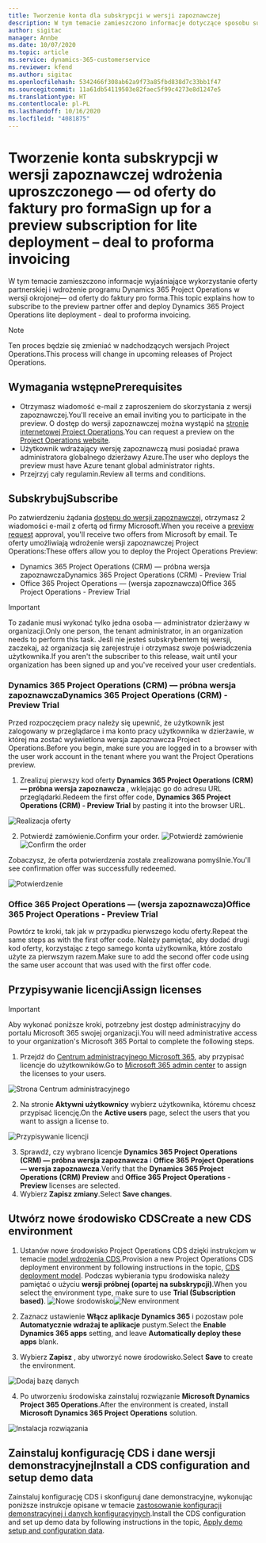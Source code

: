 ```yaml
---
title: Tworzenie konta dla subskrypcji w wersji zapoznawczej
description: W tym temacie zamieszczono informacje dotyczące sposobu subskrypcji programu Project Operations w wersji okrojonej— od oferty do faktury pro forma.
author: sigitac
manager: Annbe
ms.date: 10/07/2020
ms.topic: article
ms.service: dynamics-365-customerservice
ms.reviewer: kfend
ms.author: sigitac
ms.openlocfilehash: 5342466f308ab62a9f73a85fbd838d7c33bb1f47
ms.sourcegitcommit: 11a61db54119503e82faec5f99c4273e8d1247e5
ms.translationtype: HT
ms.contentlocale: pl-PL
ms.lasthandoff: 10/16/2020
ms.locfileid: "4081875"
---
```

# <a name="sign-up-for-a-preview-subscription-for-lite-deployment--deal-to-proforma-invoicing"></a><span data-ttu-id="fe993-103">Tworzenie konta subskrypcji w wersji zapoznawczej wdrożenia uproszczonego — od oferty do faktury pro forma</span><span class="sxs-lookup"><span data-stu-id="fe993-103">Sign up for a preview subscription for lite deployment – deal to proforma invoicing</span></span>

<span data-ttu-id="fe993-104">W tym temacie zamieszczono informacje wyjaśniające wykorzystanie oferty partnerskiej i wdrożenie programu Dynamics 365 Project Operations w wersji okrojonej— od oferty do faktury pro forma.</span><span class="sxs-lookup"><span data-stu-id="fe993-104">This topic explains how to subscribe to the preview partner offer and deploy Dynamics 365 Project Operations lite deployment - deal to proforma invoicing.</span></span>

> [!NOTE]
> <span data-ttu-id="fe993-105">Ten proces będzie się zmieniać w nadchodzących wersjach Project Operations.</span><span class="sxs-lookup"><span data-stu-id="fe993-105">This process will change in upcoming releases of Project Operations.</span></span>

## <a name="prerequisites"></a><span data-ttu-id="fe993-106">Wymagania wstępne</span><span class="sxs-lookup"><span data-stu-id="fe993-106">Prerequisites</span></span>

- <span data-ttu-id="fe993-107">Otrzymasz wiadomość e-mail z zaproszeniem do skorzystania z wersji zapoznawczej.</span><span class="sxs-lookup"><span data-stu-id="fe993-107">You'll receive an email inviting you to participate in the preview.</span></span> <span data-ttu-id="fe993-108">O dostęp do wersji zapoznawczej można wystąpić na [stronie internetowej Project Operations](https://dynamics.microsoft.com/en-us/project-operations/overview/).</span><span class="sxs-lookup"><span data-stu-id="fe993-108">You can request a preview on the [Project Operations website](https://dynamics.microsoft.com/en-us/project-operations/overview/).</span></span>
- <span data-ttu-id="fe993-109">Użytkownik wdrażający wersję zapoznawczą musi posiadać prawa administratora globalnego dzierżawy Azure.</span><span class="sxs-lookup"><span data-stu-id="fe993-109">The user who deploys the preview must have Azure tenant global administrator rights.</span></span>
- <span data-ttu-id="fe993-110">Przejrzyj cały regulamin.</span><span class="sxs-lookup"><span data-stu-id="fe993-110">Review all terms and conditions.</span></span>

## <a name="subscribe"></a><span data-ttu-id="fe993-111">Subskrybuj</span><span class="sxs-lookup"><span data-stu-id="fe993-111">Subscribe</span></span>

<span data-ttu-id="fe993-112">Po zatwierdzeniu żądania [dostępu do wersji zapoznawczej](https://forms.office.com/FormsPro/Pages/ResponsePage.aspx?id=v4j5cvGGr0GRqy180BHbR56j8lZs0FdAvwT75_WNFyxUMkRDV1NYQU5TNjE2VjhKOVBUNVg2R0s1NC4u), otrzymasz 2 wiadomości e-mail z ofertą od firmy Microsoft.</span><span class="sxs-lookup"><span data-stu-id="fe993-112">When you receive a [preview request](https://forms.office.com/FormsPro/Pages/ResponsePage.aspx?id=v4j5cvGGr0GRqy180BHbR56j8lZs0FdAvwT75_WNFyxUMkRDV1NYQU5TNjE2VjhKOVBUNVg2R0s1NC4u) approval, you'll receive two offers from Microsoft by email.</span></span> <span data-ttu-id="fe993-113">Te oferty umożliwiają wdrożenie wersji zapoznawczej Project Operations:</span><span class="sxs-lookup"><span data-stu-id="fe993-113">These offers allow you to deploy the Project Operations Preview:</span></span>

- <span data-ttu-id="fe993-114">Dynamics 365 Project Operations (CRM) — próbna wersja zapoznawcza</span><span class="sxs-lookup"><span data-stu-id="fe993-114">Dynamics 365 Project Operations (CRM) - Preview Trial</span></span>
- <span data-ttu-id="fe993-115">Office 365 Project Operations — (wersja zapoznawcza)</span><span class="sxs-lookup"><span data-stu-id="fe993-115">Office 365 Project Operations - Preview Trial</span></span>

> [!IMPORTANT]
> <span data-ttu-id="fe993-116">To zadanie musi wykonać tylko jedna osoba — administrator dzierżawy w organizacji.</span><span class="sxs-lookup"><span data-stu-id="fe993-116">Only one person, the tenant administrator, in an organization needs to perform this task.</span></span> <span data-ttu-id="fe993-117">Jeśli nie jesteś subskrybentem tej wersji, zaczekaj, aż organizacja się zarejestruje i otrzymasz swoje poświadczenia użytkownika.</span><span class="sxs-lookup"><span data-stu-id="fe993-117">If you aren't the subscriber to this release, wait until your organization has been signed up and you've received your user credentials.</span></span>

### <a name="dynamics-365-project-operations-crm---preview-trial"></a><span data-ttu-id="fe993-118">Dynamics 365 Project Operations (CRM) — próbna wersja zapoznawcza</span><span class="sxs-lookup"><span data-stu-id="fe993-118">Dynamics 365 Project Operations (CRM) - Preview Trial</span></span> 

<span data-ttu-id="fe993-119">Przed rozpoczęciem pracy należy się upewnić, że użytkownik jest zalogowany w przeglądarce i ma konto pracy użytkownika w dzierżawie, w której ma zostać wyświetlona wersja zapoznawcza Project Operations.</span><span class="sxs-lookup"><span data-stu-id="fe993-119">Before you begin, make sure you are logged in to a browser with the user work account in the tenant where you want the Project Operations preview.</span></span>

1. <span data-ttu-id="fe993-120">Zrealizuj pierwszy kod oferty **Dynamics 365 Project Operations (CRM) — próbna wersja zapoznawcza** , wklejając go do adresu URL przeglądarki.</span><span class="sxs-lookup"><span data-stu-id="fe993-120">Redeem the first offer code, **Dynamics 365 Project Operations (CRM) - Preview Trial** by pasting it into the browser URL.</span></span>

![Realizacja oferty](./media/16RedeemFirstOfferNew.png)

2. <span data-ttu-id="fe993-122">Potwierdź zamówienie.</span><span class="sxs-lookup"><span data-stu-id="fe993-122">Confirm your order.</span></span>
<span data-ttu-id="fe993-123">![Potwierdź zamówienie](./media/17ConfirmOrderNew.png)</span><span class="sxs-lookup"><span data-stu-id="fe993-123">![Confirm the order](./media/17ConfirmOrderNew.png)</span></span>

<span data-ttu-id="fe993-124">Zobaczysz, że oferta potwierdzenia została zrealizowana pomyślnie.</span><span class="sxs-lookup"><span data-stu-id="fe993-124">You'll see confirmation offer was successfully redeemed.</span></span>

![Potwierdzenie](./media/18OrderConfirmationNew.png)

### <a name="office-365-project-operations---preview-trial"></a><span data-ttu-id="fe993-126">Office 365 Project Operations — (wersja zapoznawcza)</span><span class="sxs-lookup"><span data-stu-id="fe993-126">Office 365 Project Operations - Preview Trial</span></span>

<span data-ttu-id="fe993-127">Powtórz te kroki, tak jak w przypadku pierwszego kodu oferty.</span><span class="sxs-lookup"><span data-stu-id="fe993-127">Repeat the same steps as with the first offer code.</span></span> <span data-ttu-id="fe993-128">Należy pamiętać, aby dodać drugi kod oferty, korzystając z tego samego konta użytkownika, które zostało użyte za pierwszym razem.</span><span class="sxs-lookup"><span data-stu-id="fe993-128">Make sure to add the second offer code using the same user account that was used with the first offer code.</span></span>

## <a name="assign-licenses"></a><span data-ttu-id="fe993-129">Przypisywanie licencji</span><span class="sxs-lookup"><span data-stu-id="fe993-129">Assign licenses</span></span>

> [!IMPORTANT]
> <span data-ttu-id="fe993-130">Aby wykonać poniższe kroki, potrzebny jest dostęp administracyjny do portalu Microsoft 365 swojej organizacji.</span><span class="sxs-lookup"><span data-stu-id="fe993-130">You will need administrative access to your organization's Microsoft 365 Portal to complete the following steps.</span></span>


1. <span data-ttu-id="fe993-131">Przejdź do [Centrum administracyjnego Microsoft 365](https://portal.office.com/), aby przypisać licencje do użytkowników.</span><span class="sxs-lookup"><span data-stu-id="fe993-131">Go to [Microsoft 365 admin center](https://portal.office.com/) to assign the licenses to your users.</span></span>

![Strona Centrum administracyjnego](./media/14AdminPortal.png)

2. <span data-ttu-id="fe993-133">Na stronie **Aktywni użytkownicy** wybierz użytkownika, któremu chcesz przypisać licencję.</span><span class="sxs-lookup"><span data-stu-id="fe993-133">On the **Active users** page, select the users that you want to assign a license to.</span></span>

![Przypisywanie licencji](./media/15AssignLicenses.png)

3. <span data-ttu-id="fe993-135">Sprawdź, czy wybrano licencje **Dynamics 365 Project Operations (CRM) — próbna wersja zapoznawcza** i **Office 365 Project Operations — wersja zapoznawcza**.</span><span class="sxs-lookup"><span data-stu-id="fe993-135">Verify that the **Dynamics 365 Project Operations (CRM) Preview** and **Office 365 Project Operations - Preview** licenses are selected.</span></span> 
4. <span data-ttu-id="fe993-136">Wybierz **Zapisz zmiany**.</span><span class="sxs-lookup"><span data-stu-id="fe993-136">Select **Save changes**.</span></span>

## <a name="create-a-new-cds-environment"></a><span data-ttu-id="fe993-137">Utwórz nowe środowisko CDS</span><span class="sxs-lookup"><span data-stu-id="fe993-137">Create a new CDS environment</span></span>

1. <span data-ttu-id="fe993-138">Ustanów nowe środowisko Project Operations CDS dzięki instrukcjom w temacie [model wdrożenia CDS](lite-deployment.md).</span><span class="sxs-lookup"><span data-stu-id="fe993-138">Provision a new Project Operations CDS deployment environment by following instructions in the topic, [CDS deployment model](lite-deployment.md).</span></span> <span data-ttu-id="fe993-139">Podczas wybierania typu środowiska należy pamiętać o użyciu **wersji próbnej (opartej na subskrypcji)**.</span><span class="sxs-lookup"><span data-stu-id="fe993-139">When you select the environment type, make sure to use **Trial (Subscription based)**.</span></span>
<span data-ttu-id="fe993-140">![Nowe środowisko](./media/19CreateEnvironment.png)</span><span class="sxs-lookup"><span data-stu-id="fe993-140">![New environment](./media/19CreateEnvironment.png)</span></span>

2. <span data-ttu-id="fe993-141">Zaznacz ustawienie **Włącz aplikacje Dynamics 365** i pozostaw pole **Automatycznie wdrażaj te aplikacje** pustym.</span><span class="sxs-lookup"><span data-stu-id="fe993-141">Select the **Enable Dynamics 365 apps** setting, and leave **Automatically deploy these apps** blank.</span></span>  
3. <span data-ttu-id="fe993-142">Wybierz **Zapisz** , aby utworzyć nowe środowisko.</span><span class="sxs-lookup"><span data-stu-id="fe993-142">Select **Save** to create the environment.</span></span>

![Dodaj bazę danych](./media/20CreateEnvironment1.png)

4. <span data-ttu-id="fe993-144">Po utworzeniu środowiska zainstaluj rozwiązanie **Microsoft Dynamics Project 365 Operations**.</span><span class="sxs-lookup"><span data-stu-id="fe993-144">After the environment is created, install **Microsoft Dynamics 365 Project Operations** solution.</span></span> 

![Instalacja rozwiązania](./media/21InstallSolution.png)

## <a name="install-a-cds-configuration-and-setup-demo-data"></a><span data-ttu-id="fe993-146">Zainstaluj konfigurację CDS i dane wersji demonstracyjnej</span><span class="sxs-lookup"><span data-stu-id="fe993-146">Install a CDS configuration and setup demo data</span></span>

<span data-ttu-id="fe993-147">Zainstaluj konfigurację CDS i skonfiguruj dane demonstracyjne, wykonując poniższe instrukcje opisane w temacie [zastosowanie konfiguracji demonstracyjnej i danych konfiguracyjnych](lite-apply-demo-setup-config-data.md).</span><span class="sxs-lookup"><span data-stu-id="fe993-147">Install the CDS configuration and set up demo data by following instructions in the topic, [Apply demo setup and configuration data](lite-apply-demo-setup-config-data.md).</span></span>

